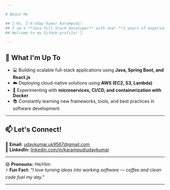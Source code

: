 ```yaml
---

# About Me  

## 👋 Hi, I'm Uday Kumar Karampudi!  
## I am a **Java Full Stack Developer** with over **3 years of experience**  
## Welcome to my GitHub profile! 🚀  

---
```


## 🔭 What I'm Up To  
- 💻 Building scalable full-stack applications using **Java, Spring Boot, and React.js**  
- ☁️ Deploying cloud-native solutions using **AWS (EC2, S3, Lambda)**  
- 🧪 Experimenting with **microservices, CI/CD, and containerization with Docker**  
- 📚 Constantly learning new frameworks, tools, and best practices in software development  

---

## 📫 Let's Connect!  
📧 **Email:** [udaykumar.uk9567@gmail.com](mailto:udaykumar.uk9567@gmail.com)  
🔗 **LinkedIn:** [linkedin.com/in/karampudiudaykumar](https://www.linkedin.com/in/karampudiudaykumar/)  

---

😄 **Pronouns:** He/Him  
⚡ **Fun Fact:** _"I love turning ideas into working software — coffee and clean code fuel my day."_  

---
